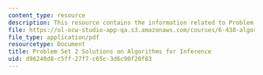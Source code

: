 ```yaml
---
content_type: resource
description: This resource contains the information related to Problem Set 2 Solutions.
file: https://ol-ocw-studio-app-qa.s3.amazonaws.com/courses/6-438-algorithms-for-inference-fall-2014/d96240d8c5ff27f7c65c3d6c90f20f83_MIT6_438F14_ps2_sol.pdf
file_type: application/pdf
resourcetype: Document
title: Problem Set 2 Solutions on Algorithms for Inference
uid: d96240d8-c5ff-27f7-c65c-3d6c90f20f83
---
```

